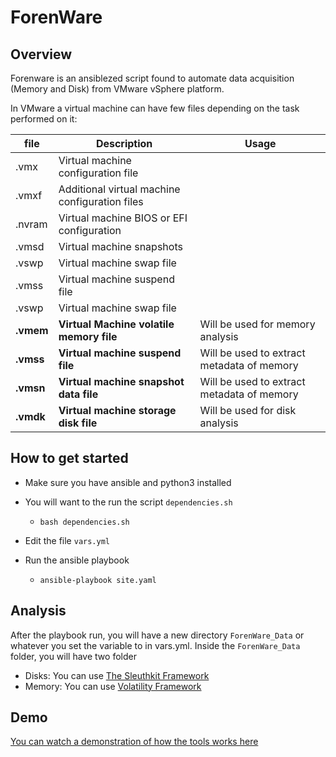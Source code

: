 # ForenWare 

## Overview
Forenware is an ansiblezed script found to automate data acquisition (Memory and Disk) from VMware vSphere platform.

In VMware a virtual machine can have few files depending on the task performed on it:

| file   | Description                                    | Usage                                      |              
|--------|------------------------------------------------|--------------------------------------------|
| .vmx   | Virtual machine configuration file             |                                            |
| .vmxf  | Additional virtual machine configuration files |                                            |
| .nvram | Virtual machine BIOS or EFI configuration      |                                            |
| .vmsd	 |	Virtual machine snapshots                     |                                            |
| .vswp	|	Virtual machine swap file                     |                                            |
| .vmss	|	Virtual machine suspend file                  |                                            |
| .vswp	|	Virtual machine swap file                     |                                            |
| **.vmem**	|	**Virtual Machine volatile memory file**  | Will be used for memory analysis           |
| **.vmss**	|	**Virtual machine suspend file**         | Will be used to extract metadata of memory |
| **.vmsn**	|	**Virtual machine snapshot data file**  | Will be used to extract metadata of memory |
| **.vmdk** | **Virtual machine storage disk file**     | Will be used for disk analysis            |

##  How to get started
- Make sure you have ansible and python3 installed 

- You will want to the run the script `dependencies.sh`
    - `bash dependencies.sh`

- Edit the file `vars.yml` 

- Run the ansible playbook
    - `ansible-playbook site.yaml`

## Analysis

After the playbook run, you will have a new directory `ForenWare_Data` or whatever you set the variable to in vars.yml. 
Inside the `ForenWare_Data` folder, you will have two folder
- Disks: You can use [The Sleuthkit Framework](https://github.com/sleuthkit/sleuthkit)
- Memory: You can use [Volatility Framework](https://github.com/volatilityfoundation/volatility)


## Demo
[You can watch a demonstration of how the tools works here](https://www.youtube.com/watch?v=SsAYqglwGvo&t=1215s)
